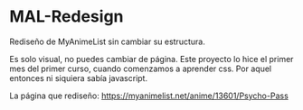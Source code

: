 # MAL-Redesign
Rediseño de MyAnimeList sin cambiar su estructura.

Es solo visual, no puedes cambiar de página. Este proyecto lo hice el primer mes del primer curso, cuando comenzamos a aprender css. 
Por aquel entonces ni siquiera sabía javascript.

La página que rediseño: https://myanimelist.net/anime/13601/Psycho-Pass
